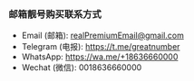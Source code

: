 ### 邮箱靓号购买联系方式
- Email (邮箱): realPremiumEmail@gmail.com
- Telegram (电报): https://t.me/greatnumber
- WhatsApp: https://wa.me/+18636660000
- Wechat (微信): 0018636660000

